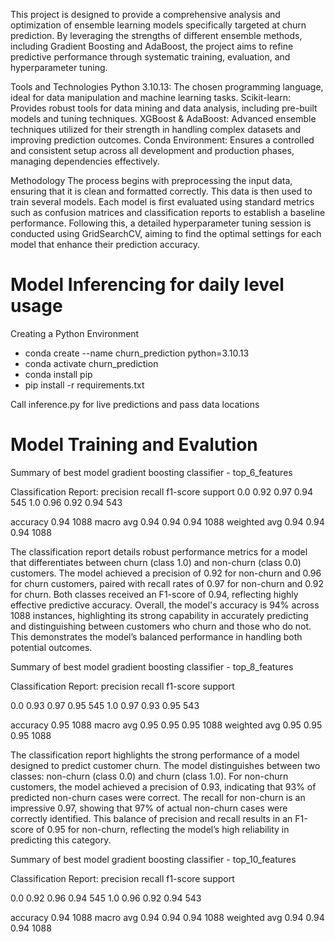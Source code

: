 This project is designed to provide a comprehensive analysis and optimization of ensemble learning models specifically targeted at churn prediction. By leveraging the strengths of different ensemble methods, including Gradient Boosting and AdaBoost, the project aims to refine predictive performance through systematic training, evaluation, and hyperparameter tuning.

Tools and Technologies
Python 3.10.13: The chosen programming language, ideal for data manipulation and machine learning tasks.
Scikit-learn: Provides robust tools for data mining and data analysis, including pre-built models and tuning techniques.
XGBoost & AdaBoost: Advanced ensemble techniques utilized for their strength in handling complex datasets and improving prediction outcomes.
Conda Environment: Ensures a controlled and consistent setup across all development and production phases, managing dependencies effectively.

Methodology
The process begins with preprocessing the input data, ensuring that it is clean and formatted correctly. This data is then used to train several models. Each model is first evaluated using standard metrics such as confusion matrices and classification reports to establish a baseline performance. Following this, a detailed hyperparameter tuning session is conducted using GridSearchCV, aiming to find the optimal settings for each model that enhance their prediction accuracy.

# Model Inferencing for daily level usage


Creating a Python Environment

  * conda create --name churn_prediction python=3.10.13
  * conda activate churn_prediction
  * conda install pip
  * pip install -r requirements.txt

Call inference.py for live predictions and pass data locations 


# Model Training and Evalution


Summary of best model gradient boosting classifier - top_6_features

Classification Report:
              precision    recall  f1-score   support
              0.0       0.92      0.97      0.94       545
              1.0       0.96      0.92      0.94       543

   accuracy                           0.94      1088
   macro avg       0.94      0.94      0.94      1088
weighted avg       0.94      0.94      0.94      1088


The classification report details robust performance metrics for a model that differentiates between churn (class 1.0) and non-churn (class 0.0) customers. The model achieved a precision of 0.92 for non-churn and 0.96 for churn customers, paired with recall rates of 0.97 for non-churn and 0.92 for churn. Both classes received an F1-score of 0.94, reflecting highly effective predictive accuracy. Overall, the model's accuracy is 94% across 1088 instances, highlighting its strong capability in accurately predicting and distinguishing between customers who churn and those who do not. This demonstrates the model’s balanced performance in handling both potential outcomes.


Summary of best model gradient boosting classifier - top_8_features

Classification Report:
              precision    recall  f1-score   support

  0.0       0.93      0.97      0.95       545
  1.0       0.97      0.93      0.95       543

   accuracy                           0.95      1088
   macro avg       0.95      0.95      0.95      1088
weighted avg       0.95      0.95      0.95      1088

The classification report highlights the strong performance of a model designed to predict customer churn. The model distinguishes between two classes: non-churn (class 0.0) and churn (class 1.0). For non-churn customers, the model achieved a precision of 0.93, indicating that 93% of predicted non-churn cases were correct. The recall for non-churn is an impressive 0.97, showing that 97% of actual non-churn cases were correctly identified. This balance of precision and recall results in an F1-score of 0.95 for non-churn, reflecting the model’s high reliability in predicting this category.


Summary of best model gradient boosting classifier - top_10_features

Classification Report:
              precision    recall  f1-score   support

   0.0       0.92      0.96      0.94       545
   1.0       0.96      0.92      0.94       543

   accuracy                           0.94      1088
   macro avg       0.94      0.94      0.94      1088
weighted avg       0.94      0.94      0.94      1088



